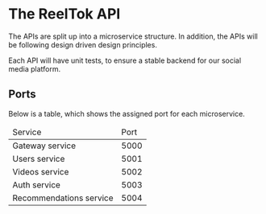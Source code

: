 # The ReelTok API

The APIs are split up into a microservice structure.
In addition, the APIs will be following design driven design principles.

Each API will have unit tests, to ensure a stable backend for our social media platform.

## Ports

Below is a table, which shows the assigned port for each microservice.

<table>
    <thead>
        <td>
            Service
        </td>
        <td>
            Port
        </td>
    </thead>
    <tbody>
        <tr>
            <td>
                Gateway service
            </td>
            <td>
                5000
            </td>
        </tr>
        <tr>
            <td>
                Users service
            </td>
            <td>
                5001
            </td>
        </tr>
        <tr>
            <td>
                Videos service
            </td>
            <td>
                5002
            </td>
        </tr>
        <tr>
            <td>
                Auth service
            </td>
            <td>
                5003
            </td>
        </tr>
        <tr>
            <td>
                Recommendations service
            </td>
            <td>
                5004
            </td>
        </tr>
    </tbody>
</table>
